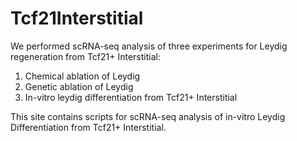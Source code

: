# Tcf21Interstitial
We performed scRNA-seq analysis of three experiments for Leydig regeneration from Tcf21+ Interstitial: 
1. Chemical ablation of Leydig
2. Genetic ablation of Leydig
3. In-vitro leydig differentiation from Tcf21+ Interstitial

This site contains scripts for scRNA-seq analysis of in-vitro Leydig Differentiation from Tcf21+ Interstitial. 
